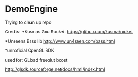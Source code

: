DemoEngine
==========

Trying to clean up repo


Credits:
*Kusmas Gnu Rocket. https://github.com/kusma/rocket

*Unseens Bass lib http://www.un4seen.com/bass.html

*unnoficial OpenGL SDK 

used for:
GLload
freeglut
boost

http://glsdk.sourceforge.net/docs/html/index.html





